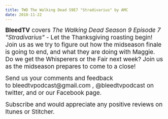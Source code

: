 ```yaml
---
title: TWD The Walking Dead S9E7 "Stradivarius" by AMC
date: 2018-11-22
---
```


<p><span style="font-size:14pt;"><strong>BleedTV</strong> covers <em>The Walking Dead Season 9 Episode 7 "Stradivarius"</em> - Let the Thanksgiving roasting begin! Join us as we try to figure out how the midseason finale is going to end, and what they are doing with Maggie.  Do we get the Whisperers or the Fair next week? Join us as the midseason prepares to come to a close!</span></p>
<p><span style="font-size:14pt;">Send us your comments and feedback to bleedtvpodcast@gmail.com , @bleedtvpodcast on twitter, and or our Facebook page. </span></p>
<p><span style="font-size:14pt;">Subscribe and would appreciate any positive reviews on Itunes or Stitcher.</span></p>